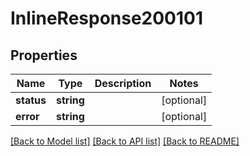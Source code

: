 # InlineResponse200101

## Properties
Name | Type | Description | Notes
------------ | ------------- | ------------- | -------------
**status** | **string** |  | [optional] 
**error** | **string** |  | [optional] 

[[Back to Model list]](../../README.md#documentation-for-models) [[Back to API list]](../../README.md#documentation-for-api-endpoints) [[Back to README]](../../README.md)

